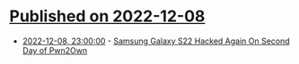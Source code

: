 # [Published on 2022-12-08](index.md)

* [2022-12-08, 23:00:00](https://it.slashdot.org/story/22/12/08/2147202/samsung-galaxy-s22-hacked-again-on-second-day-of-pwn2own?utm_source=rss1.0mainlinkanon&utm_medium=feed) - [Samsung Galaxy S22 Hacked Again On Second Day of Pwn2Own](https://it.slashdot.org/story/22/12/08/2147202/samsung-galaxy-s22-hacked-again-on-second-day-of-pwn2own?utm_source=rss1.0mainlinkanon&utm_medium=feed)
